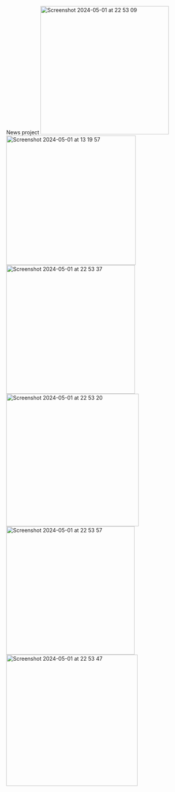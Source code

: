 News project
<img width="341" alt="Screenshot 2024-05-01 at 22 53 09" src="https://github.com/ATursunbekov/PeakyProject/assets/70901661/fa7a3587-8736-4168-9158-e41144dc00bf">
<img width="344" alt="Screenshot 2024-05-01 at 13 19 57" src="https://github.com/ATursunbekov/PeakyProject/assets/70901661/94e11eba-2d3b-423f-98d3-38cf2e57ef86">
<img width="342" alt="Screenshot 2024-05-01 at 22 53 37" src="https://github.com/ATursunbekov/PeakyProject/assets/70901661/df966327-6a83-41e3-8c1d-69e9341acb50">
<img width="352" alt="Screenshot 2024-05-01 at 22 53 20" src="https://github.com/ATursunbekov/PeakyProject/assets/70901661/59ecb085-9811-42cf-8f3c-18553b248465">
<img width="341" alt="Screenshot 2024-05-01 at 22 53 57" src="https://github.com/ATursunbekov/PeakyProject/assets/70901661/86806511-6ea8-4edc-b0d6-649ea31f975b">
<img width="349" alt="Screenshot 2024-05-01 at 22 53 47" src="https://github.com/ATursunbekov/PeakyProject/assets/70901661/d3c4a0d4-6ea3-4ab1-9399-7ce9783bdf06">
